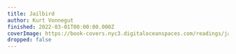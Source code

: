 ```yaml
---
title: Jailbird
author: Kurt Vonnegut
finished: 2022-03-01T00:00:00.000Z
coverImage: https://book-covers.nyc3.digitaloceanspaces.com/readings/jailbird-01.jpg
dropped: false
---
```


